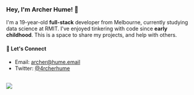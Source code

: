 ### Hey, I'm Archer Hume! 👋

I'm a 19-year-old <strong>full-stack</strong> developer from Melbourne, currently studying data science at RMIT. I've enjoyed tinkering with code since <strong>early childhood</strong>. This is a space to share my projects, and help with others.

#### 🤝 Let's Connect

- Email: [archer@hume.email](mailto:archer@hume.email)
- Twitter: [@4rcherhume](https://twitter.com/4rcherhume)

<br/>
<img src="https://github-readme-streak-stats.herokuapp.com/?user=archerhume" />
